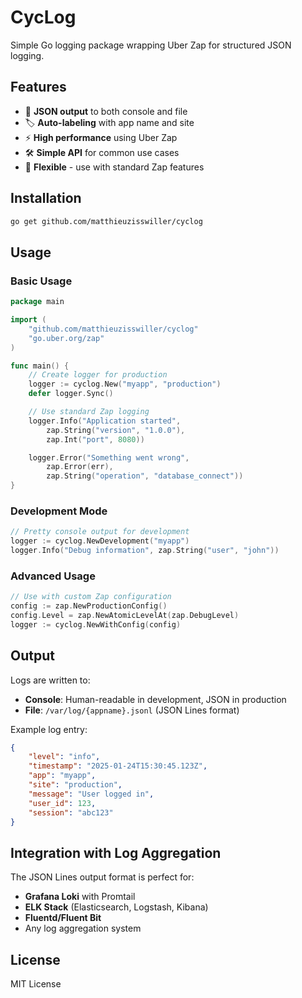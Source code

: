 # CycLog

Simple Go logging package wrapping Uber Zap for structured JSON logging.

## Features

- 📄 **JSON output** to both console and file
- 🏷️ **Auto-labeling** with app name and site
- ⚡ **High performance** using Uber Zap
- 🛠️ **Simple API** for common use cases
- 🔧 **Flexible** - use with standard Zap features

## Installation

```bash
go get github.com/matthieuzisswiller/cyclog
```

## Usage

### Basic Usage

```go
package main

import (
    "github.com/matthieuzisswiller/cyclog"
    "go.uber.org/zap"
)

func main() {
    // Create logger for production
    logger := cyclog.New("myapp", "production")
    defer logger.Sync()

    // Use standard Zap logging
    logger.Info("Application started",
        zap.String("version", "1.0.0"),
        zap.Int("port", 8080))

    logger.Error("Something went wrong",
        zap.Error(err),
        zap.String("operation", "database_connect"))
}
```

### Development Mode

```go
// Pretty console output for development
logger := cyclog.NewDevelopment("myapp")
logger.Info("Debug information", zap.String("user", "john"))
```

### Advanced Usage

```go
// Use with custom Zap configuration
config := zap.NewProductionConfig()
config.Level = zap.NewAtomicLevelAt(zap.DebugLevel)
logger := cyclog.NewWithConfig(config)
```

## Output

Logs are written to:
- **Console**: Human-readable in development, JSON in production
- **File**: `/var/log/{appname}.jsonl` (JSON Lines format)

Example log entry:
```json
{
    "level": "info",
    "timestamp": "2025-01-24T15:30:45.123Z",
    "app": "myapp",
    "site": "production",
    "message": "User logged in",
    "user_id": 123,
    "session": "abc123"
}
```

## Integration with Log Aggregation

The JSON Lines output format is perfect for:
- **Grafana Loki** with Promtail
- **ELK Stack** (Elasticsearch, Logstash, Kibana)
- **Fluentd/Fluent Bit**
- Any log aggregation system

## License

MIT License